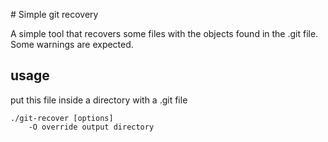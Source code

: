# Simple git recovery

A simple tool that recovers some files with the objects found in the .git file.
Some warnings are expected.



## usage 
put this file inside a directory with a .git file

```
./git-recover [options]
    -O override output directory
```